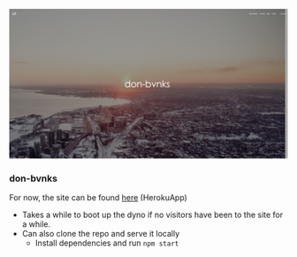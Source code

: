 ![Jumbotron](https://github.com/ethansq/don-bvnks/blob/master/don-bvnks-screen.png?raw=true)

### don-bvnks

For now, the site can be found [here](https://tranquil-crag-19207.herokuapp.com/) (HerokuApp)

* Takes a while to boot up the dyno if no visitors have been to the site for a while.
* Can also clone the repo and serve it locally
   * Install dependencies and run `npm start`
